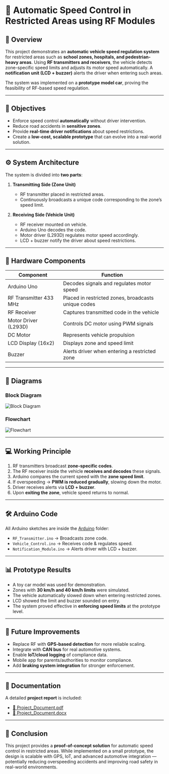 # 🚗 Automatic Speed Control in Restricted Areas using RF Modules

## 📌 Overview
This project demonstrates an **automatic vehicle speed regulation system** for restricted areas such as **school zones, hospitals, and pedestrian-heavy areas**. Using **RF transmitters and receivers**, the vehicle detects zone-specific speed limits and adjusts its motor speed automatically. A **notification unit (LCD + buzzer)** alerts the driver when entering such areas.

The system was implemented on a **prototype model car**, proving the feasibility of RF-based speed regulation.

---

## 🎯 Objectives
- Enforce speed control **automatically** without driver intervention.  
- Reduce road accidents in **sensitive zones**.  
- Provide **real-time driver notifications** about speed restrictions.  
- Create a **low-cost, scalable prototype** that can evolve into a real-world solution.  

---

## ⚙️ System Architecture
The system is divided into **two parts**:

1. **Transmitting Side (Zone Unit)**  
   - RF transmitter placed in restricted areas.  
   - Continuously broadcasts a unique code corresponding to the zone’s speed limit.  

2. **Receiving Side (Vehicle Unit)**  
   - RF receiver mounted on vehicle.  
   - Arduino Uno decodes the code.  
   - Motor driver (L293D) regulates motor speed accordingly.  
   - LCD + buzzer notify the driver about speed restrictions.  

---

## 🔧 Hardware Components
| Component           | Function |
|---------------------|----------|
| Arduino Uno         | Decodes signals and regulates motor speed |
| RF Transmitter 433 MHz | Placed in restricted zones, broadcasts unique codes |
| RF Receiver         | Captures transmitted code in the vehicle |
| Motor Driver (L293D)| Controls DC motor using PWM signals |
| DC Motor            | Represents vehicle propulsion |
| LCD Display (16x2)  | Displays zone and speed limit |
| Buzzer              | Alerts driver when entering a restricted zone |

---

## 📐 Diagrams
### Block Diagram  
![Block Diagram](diagrams/block_diagram.png)

### Flowchart  
![Flowchart](diagrams/flowchart.png)

---

## 💻 Working Principle
1. RF transmitters broadcast **zone-specific codes**.  
2. The RF receiver inside the vehicle **receives and decodes** these signals.  
3. Arduino compares the current speed with the **zone speed limit**.  
4. If overspeeding → **PWM is reduced gradually**, slowing down the motor.  
5. Driver receives alerts via **LCD + buzzer**.  
6. Upon **exiting the zone**, vehicle speed returns to normal.  

---

## 🛠️ Arduino Code
All Arduino sketches are inside the [Arduino](./Arduino) folder:
- `RF_Transmitter.ino` → Broadcasts zone code.  
- `Vehicle_Control.ino` → Receives code & regulates speed.  
- `Notification_Module.ino` → Alerts driver with LCD + buzzer.  

---

## 📊 Prototype Results
- A toy car model was used for demonstration.  
- Zones with **30 km/h and 40 km/h limits** were simulated.  
- The vehicle automatically slowed down when entering restricted zones.  
- LCD showed the limit and buzzer sounded on entry.  
- The system proved effective in **enforcing speed limits** at the prototype level.  

---

## 🚀 Future Improvements
- Replace RF with **GPS-based detection** for more reliable scaling.  
- Integrate with **CAN bus** for real automotive systems.  
- Enable **IoT/cloud logging** of compliance data.  
- Mobile app for parents/authorities to monitor compliance.  
- Add **braking system integration** for stronger enforcement.  

---

## 📑 Documentation
A detailed **project report** is included:  
- [📄 Project_Document.pdf](./Project_Document.pdf)  
- [📝 Project_Document.docx](./Project_Document.docx)  

---

## 🏁 Conclusion
This project provides a **proof-of-concept solution** for automatic speed control in restricted areas. While implemented on a small prototype, the design is scalable with GPS, IoT, and advanced automotive integration — potentially reducing overspeeding accidents and improving road safety in real-world environments.  
